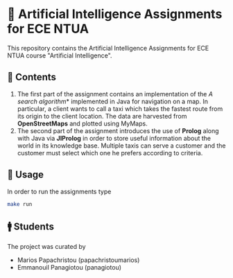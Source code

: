 # :robot: Artificial Intelligence Assignments for ECE NTUA

This repository contains the Artificial Intelligence Assignments for ECE NTUA course "Artificial Intelligence". 



## :car: Contents 

1. The first part of the assignment contains an implementation of the **A* search algorithm** implemented in Java for navigation on a map. In particular, a client wants to call a taxi which takes the fastest route from its origin to the client location. The data are harvested from **OpenStreetMaps** and plotted using MyMaps.  
2. The second part of the assignment introduces the use of **Prolog** along with Java via **JIProlog** in order to store useful information about the world in its knowledge base. Multiple taxis can serve a customer and the customer must select which one he prefers according to criteria. 



## :nut_and_bolt: Usage

In order to run the assignments type

```bash
make run
```



## :mens: Students

The project was curated by 

* Marios Papachristou (papachristoumarios)
* Emmanouil Panagiotou (panagiotou)